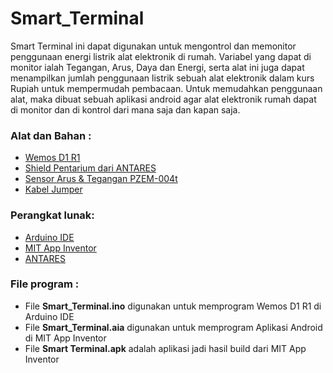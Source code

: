 # Smart_Terminal
Smart Terminal ini dapat digunakan untuk mengontrol dan memonitor penggunaan energi listrik alat elektronik di rumah. Variabel yang dapat di monitor ialah Tegangan, Arus, Daya dan Energi, serta alat ini juga dapat menampilkan jumlah penggunaan listrik sebuah alat elektronik dalam kurs Rupiah untuk mempermudah pembacaan. Untuk memudahkan penggunaan alat, maka dibuat sebuah aplikasi android agar alat elektronik rumah dapat di monitor dan di kontrol dari mana saja dan kapan saja.

<h3>Alat dan Bahan :</h3>
<ul>
  <li><a href="https://www.tokopedia.com/freelab/wemos-d1-r1-wifi-uno-esp8266-development-board">Wemos D1 R1</a></li>
  <li><a href="https://www.google.com/url?sa=i&url=https%3A%2F%2Fwww.tokopedia.com%2Fkulineering%2Fshield-arduino-uno-esp8266-sensor-suhu-kelembaban-dan-relay&psig=AOvVaw0WcOG0aoOBTZhl8evpdk1x&ust=1594013177742000&source=images&cd=vfe&ved=0CAIQjRxqFwoTCIjRv_yvteoCFQAAAAAdAAAAABAP">Shield Pentarium dari ANTARES</a></li>
  <li><a href="https://www.tokopedia.com/hwthinker/sensor-arus-tegangan-ac-digital-power-meter-watt-volt-ampere-pzem-004t">Sensor Arus & Tegangan PZEM-004t</a></li>
  <li><a href="https://www.tokopedia.com/starlectric/male-to-female-kabel-jumper">Kabel Jumper</a></li>
</ul>

<h3>Perangkat lunak:</h3>
<ul>
  <li><a href="https://www.arduino.cc/en/Main/Software">Arduino IDE</a></li>
  <li><a href="https://appinventor.mit.edu/">MIT App Inventor</a></li>
  <li><a href="https://antares.id/id/docs.html">ANTARES</a></li>
</ul>

<h3>File program :</h3>
<ul>
  <li>File <b>Smart_Terminal.ino</b> digunakan untuk memprogram Wemos D1 R1 di Arduino IDE</li>
  <li>File <b>Smart_Terminal.aia</b> digunakan untuk memprogram Aplikasi Android di MIT App Inventor</li>
  <li>File <b>Smart Terminal.apk</b> adalah aplikasi jadi hasil build dari MIT App Inventor</li>
</ul>
